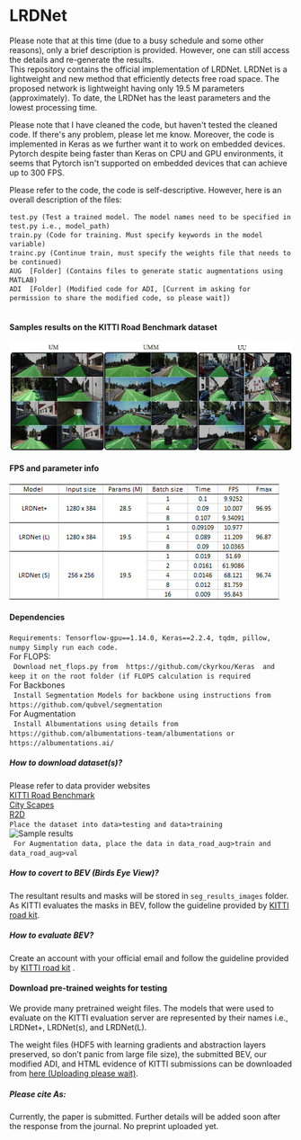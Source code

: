 # LRDNet
Please note that at this time (due to a busy schedule and some other reasons), only a brief description is provided. However, one can still access the details and re-generate the results.  
This repository contains the official implementation of LRDNet. LRDNet is a lightweight and new method that efficiently detects free road space. The proposed network is lightweight having only 19.5 M parameters (approximately). To date, the LRDNet has the least parameters and the lowest processing time.  

Please note that I have cleaned the code, but haven't tested the cleaned code. If there's any problem, please let me know. Moreover, the code is implemented in Keras as we further want it to work on embedded devices. Pytorch despite being faster than Keras on CPU and GPU environments,  it seems that Pytorch isn't supported on embedded devices that can achieve up to 300 FPS.  


Please refer to the code, the code is self-descriptive. However, here is an overall description of the files:
```
test.py (Test a trained model. The model names need to be specified in test.py i.e., model_path)
train.py (Code for training. Must specify keywords in the model variable)
trainc.py (Continue train, must specify the weights file that needs to be continued)
AUG  [Folder] (Contains files to generate static augmentations using MATLAB)
ADI  [Folder] (Modified code for ADI, [Current im asking for permission to share the modified code, so please wait])


```
#### Samples results on the KITTI Road Benchmark dataset     

![Sample results]( https://github.com/abdkhanstd/LRDNet/raw/main/images/qres.jpg)
#### FPS and parameter info     

![Table performance]( https://github.com/abdkhanstd/LRDNet/raw/main/images/table.png)

#### Dependencies  
  ```Requirements: Tensorflow-gpu==1.14.0, Keras==2.2.4, tqdm, pillow, numpy Simply run each code.```  
For FLOPS:  
  ``` Download net_flops.py from  https://github.com/ckyrkou/Keras  and keep it on the root folder (if FLOPS calculation is required```  
For Backbones  
  ``` Install Segmentation Models for backbone using instructions from https://github.com/qubvel/segmentation```  
For Augmentation  
  ``` Install Albumentations using details from https://github.com/albumentations-team/albumentations or https://albumentations.ai/```  

##### How to download dataset(s)? 
Please refer to data provider websites  
[KITTI Road Benchmark]( http://www.cvlibs.net/)  
[City Scapes]( https://www.cityscapes-dataset.com/)  
[R2D]( https://sites.google.com/view/sne-roadseg/dataset)  
```Place the dataset into data>testing and data>training  ```  
![Sample results](https://github.com/abdkhanstd/LRDNet/raw/main/images/folder.png)  
``` For Augmentation data, place the data in data_road_aug>train and data_road_aug>val```  


##### How to covert to BEV (Birds Eye View)? 
The resultant results and masks will be stored in ```seg_results_images``` folder. As KITTI evaluates the masks in BEV, follow the guideline provided by [KITTI road kit]( http://www.cvlibs.net/).

##### How to evaluate BEV? 
Create an account with your official email and follow the guideline provided by [KITTI road kit]( http://www.cvlibs.net/) .


#### Download pre-trained weights for testing 
We provide many pretrained weight files. The models that were used to evaluate on the KITTI evaluation server are represented by their names i.e., LRDNet+, LRDNet(s), and LRDNet(L).

The weight files (HDF5 with learning gradients and abstraction layers preserved, so don’t panic from large file size), the submitted BEV, our modified ADI, and HTML evidence of KITTI submissions can be downloaded from [here (Uploading please wait)]( http://www.cvlibs.net/).  


##### Please cite As:
Currently, the paper is submitted. Further details will be added soon after the response from the journal. No preprint uploaded yet.



